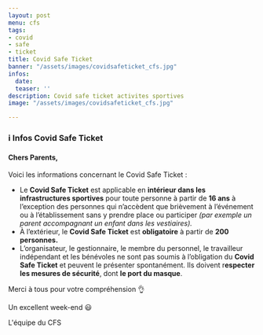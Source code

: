 ```yaml
---
layout: post
menu: cfs
tags:
- covid
- safe
- ticket
title: Covid Safe Ticket
banner: "/assets/images/covidsafeticket_cfs.jpg"
infos:
  date: 
  teaser: ''
description: Covid safe ticket activites sportives
image: "/assets/images/covidsafeticket_cfs.jpg"

---
```

### ℹ️ Infos Covid Safe Ticket

#### Chers Parents,

Voici les informations concernant le Covid Safe Ticket :

* Le **Covid Safe Ticket** est applicable en **intérieur dans les infrastructures sportives** pour toute personne à partir de **16 ans** à l’exception des personnes qui n’accèdent que brièvement à l’événement ou à l’établissement sans y prendre place ou participer _(par exemple un parent accompagnant un enfant dans les vestiaires)._
* À l’extérieur, le **Covid Safe Ticket** est **obligatoire** à partir de **200 personnes.**
* L’organisateur, le gestionnaire, le membre du personnel, le travailleur indépendant et les bénévoles ne sont pas soumis à l’obligation du **Covid Safe Ticket** et peuvent le présenter spontanément. Ils doivent r**especter les mesures de sécurité**, dont **le port du masque**.

Merci à tous pour votre compréhension 👌

Un excellent week-end 😃

L'équipe du CFS
